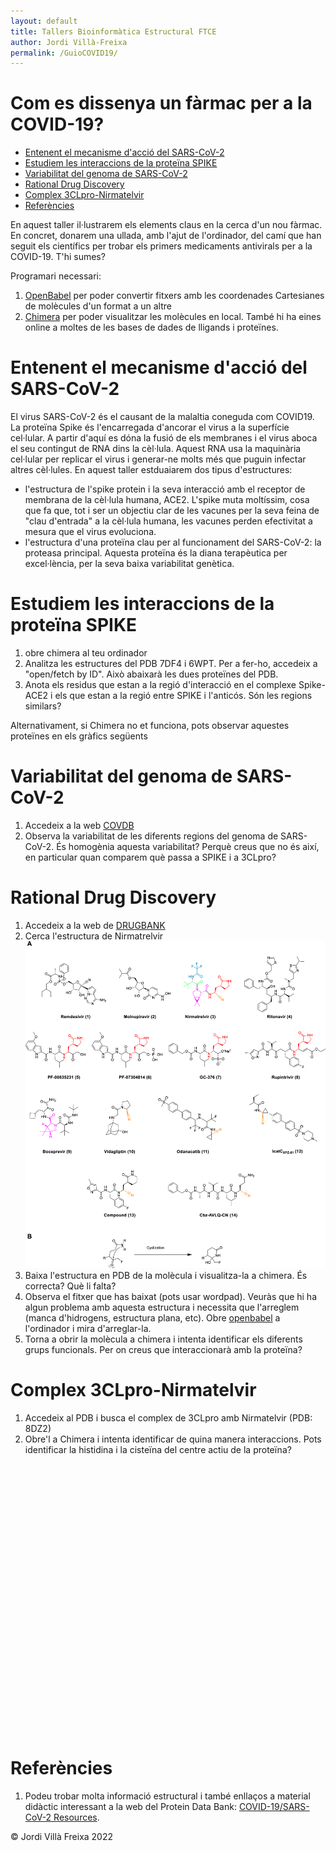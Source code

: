 ```yaml
---
layout: default
title: Tallers Bioinformàtica Estructural FTCE
author: Jordi Villà-Freixa
permalink: /GuioCOVID19/
---
```

 <head>
    <meta charset="utf-8">
    <title>{{ page.title }}</title>
<script src="https://cdn.jsdelivr.net/npm/babel-polyfill/dist/polyfill.min.js"></script>
    <!-- Web component polyfill (only loads what it needs) -->
<script src="https://cdn.jsdelivr.net/npm/@webcomponents/webcomponentsjs/webcomponents-lite.js" charset="utf-8"></script>
    <!-- Required to polyfill modern browsers as code is ES5 for IE... -->
<script src="https://cdn.jsdelivr.net/npm/@webcomponents/webcomponentsjs/custom-elements-es5-adapter.js" charset="utf-8"></script>

<link rel="stylesheet" type="text/css" href="https://www.ebi.ac.uk/pdbe/pdb-component-library/css/pdbe-molstar-1.2.1.css">
<script type="text/javascript" src="https://www.ebi.ac.uk/pdbe/pdb-component-library/js/pdbe-molstar-component-1.2.1.js"></script>
<style>
        #myViewer{
          float:none;
          width:400px;
          height:400px;
          position:relative;
        }
    </style>
  </head>

<h1> Com es dissenya un fàrmac per a la COVID-19?</h1>

- [Entenent el mecanisme d'acció del SARS-CoV-2](#entenent-el-mecanisme-dacció-del-sars-cov-2)
- [Estudiem les interaccions de la proteïna SPIKE](#estudiem-les-interaccions-de-la-proteïna-spike)
- [Variabilitat del genoma de SARS-CoV-2](#variabilitat-del-genoma-de-sars-cov-2)
- [Rational Drug Discovery](#rational-drug-discovery)
- [Complex 3CLpro-Nirmatelvir](#complex-3clpro-nirmatelvir)
- [Referències](#referències)


En aquest taller il·lustrarem els elements claus en la cerca d'un nou fàrmac. En concret, donarem una ullada, amb l'ajut de l'ordinador, del camí que han seguit els científics per trobar els primers medicaments antivirals per a la COVID-19. T'hi sumes?

Programari necessari:

1. [OpenBabel](http://openbabel.org/wiki/Main_Page) per poder convertir fitxers amb les coordenades Cartesianes de molècules d'un format a un altre
2. [Chimera](https://www.cgl.ucsf.edu/chimera/) per poder visualitzar les molècules en local. També hi ha eines online a moltes de les bases de dades de lligands i proteïnes.


# Entenent el mecanisme d'acció del SARS-CoV-2

El virus SARS-CoV-2 és el causant de la malaltia coneguda com COVID19. La proteïna Spike és l'encarregada d'ancorar el virus a la superfície cel·lular. A partir d'aquí es dóna la fusió de els membranes i el virus aboca el seu contingut de RNA dins la cèl·lula. Aquest RNA usa la maquinària cel·lular per replicar el virus i generar-ne molts més que puguin infectar altres cèl·lules. En aquest taller estduaiarem dos tipus d'estructures:

* l'estructura de l'spike protein i la seva interacció amb el receptor de membrana de la cèl·lula humana, ACE2. L'spike muta moltíssim, cosa que fa que, tot i ser un objectiu clar de les vacunes per la seva feina de "clau d'entrada" a la cèl·lula humana, les vacunes perden efectivitat a mesura que el virus evoluciona.
* l'estructura d'una proteïna clau per al funcionament del SARS-CoV-2: la proteasa principal. Aquesta proteïna és la diana terapèutica per excel·lència, per la seva baixa variabilitat genètica.

# Estudiem les interaccions de la proteïna SPIKE

1. obre chimera al teu ordinador
2. Analitza les estructures del PDB 7DF4 i 6WPT. Per a fer-ho, accedeix a "open/fetch by ID". Això abaixarà les dues proteïnes del PDB.
3. Anota els residus que estan a la regió d'interacció en el complexe Spike-ACE2 i els que estan a la regió entre SPIKE i l'anticós. Són les regions similars?

Alternativament, si Chimera no et funciona, pots observar aquestes proteïnes en els gràfics següents

# Variabilitat del genoma de SARS-CoV-2

1. Accedeix a la web [COVDB](https://covdb.stanford.edu/variants/omicron_ba_1_3/)
2. Observa la variabilitat de les diferents regions del genoma de SARS-CoV-2. És homogènia aquesta variabilitat? Perquè creus que no és així, en particular quan comparem què passa a SPIKE i a 3CLpro?

# Rational Drug Discovery

1. Accedeix a la web de [DRUGBANK](https://go.drugbank.com/)
2. Cerca l'estructura de Nirmatrelvir ![](./figures/44_2022_2951_Fig1_HTML.png)
3. Baixa l'estructura en PDB de la molècula i visualitza-la a chimera. És correcta? Què li falta? 
4. Observa el fitxer que has baixat (pots usar wordpad). Veuràs que hi ha algun problema amb aquesta estructura i necessita que l'arreglem (manca d'hidrogens, estructura plana, etc). Obre [openbabel](http://openbabel.org/wiki/Main_Page) a l'ordinador i mira d'arreglar-la.
5. Torna a obrir la molècula a chimera i intenta identificar els diferents grups funcionals. Per on creus que interaccionarà amb la proteïna?

# Complex 3CLpro-Nirmatelvir

1. Accedeix al PDB i busca el complex de 3CLpro amb Nirmatelvir (PDB: 8DZ2)
2. Obre'l a Chimera i intenta identificar de quina manera interaccions. Pots identificar la histidina i la cisteïna del centre actiu de la proteïna?


<p>
<div id="myViewer">
<pdbe-molstar id="pdbeMolstarComponent" molecule-id="8dz2" hide-controls="false"></pdbe-molstar>
</div>
</p>
<br> 


# Referències

1. Podeu trobar molta informació estructural i també enllaços a material didàctic interessant a la web del Protein Data Bank: [COVID-19/SARS-CoV-2 Resources](https://www.rcsb.org/news/feature/5e74d55d2d410731e9944f52).


&copy; Jordi Villà Freixa 2022
